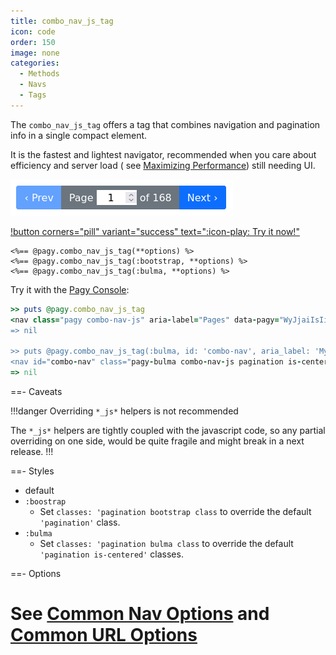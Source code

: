 ```yaml
---
title: combo_nav_js_tag
icon: code
order: 150
image: none
categories:
  - Methods
  - Navs
  - Tags
---
```


The `combo_nav_js_tag` offers a tag that combines navigation and pagination info in a single compact element.

It is the fastest and lightest navigator, recommended when you care about efficiency and server load (
see [Maximizing Performance](../../guides/how-to.md#maximize-performance)) still needing UI.

![combo_nav_js (:bootstrap style)](/assets/images/bootstrap_combo_nav_js.png)

[!button corners="pill" variant="success" text=":icon-play: Try it now!"](/docs/Practical%20Guide/playground.md#3-demo-app)


```erb Any View
<%== @pagy.combo_nav_js_tag(**options) %>
<%== @pagy.combo_nav_js_tag(:bootstrap, **options) %>
<%== @pagy.combo_nav_js_tag(:bulma, **options) %>
```
Try it with the [Pagy Console](../../sandbox/console.md):

```ruby
>> puts @pagy.combo_nav_js_tag
<nav class="pagy combo-nav-js" aria-label="Pages" data-pagy="WyJjaiIsIi9wYXRoP2V4YW1wbGU9MTIzJnBhZ2U9UCAiXQ=="><a href="/path?example=123&page=2" aria-label="Previous">&lt;</a><label>Page <input name="page" type="number" min="1" max="50" value="3" aria-current="page" style="text-align: center; width: 3rem; padding: 0;"><a style="display: none;">#</a> of 50</label><a href="/path?example=123&page=4" aria-label="Next">&gt;</a></nav>
=> nil

>> puts @pagy.combo_nav_js_tag(:bulma, id: 'combo-nav', aria_label: 'My Pages')
<nav id="combo-nav" class="pagy-bulma combo-nav-js pagination is-centered" aria-label="My Pages" data-pagy="WyJjaiIsIi9wYXRoP2V4YW1wbGU9MTIzJnBhZ2U9UCAiXQ=="><a href="/path?example=123&page=2" class="pagination-previous" aria-label="Previous">&lt;</a><a href="/path?example=123&page=4" class="pagination-next" aria-label="Next">&gt;</a><ul class="pagination-list"><li class="pagination-link"><label>Page <input name="page" type="number" min="1" max="50" value="3" aria-current="page"style="text-align: center; width: 3rem; height: 1.7rem; margin:0 0.3rem; border: none; border-radius: 4px; padding: 0; font-size: 1.1rem; color: white; background-color: #485fc7;"><a style="display: none;">#</a> of 50</label></li></ul></nav>
=> nil
```   
==- Caveats

!!!danger Overriding `*_js*` helpers is not recommended

The `*_js*` helpers are tightly coupled with the javascript code, so any partial overriding on one side, would be quite fragile
and might break in a next release.
!!!

==- Styles

- default
- `:boostrap`
  - Set `classes: 'pagination bootstrap class` to override the default `'pagination'` class.
- `:bulma`
  - Set `classes: 'pagination bulma class` to override the default `'pagination is-centered'` classes.

==- Options

See [Common Nav Options](../methods#common-nav-options) and [Common URL Options](../methods#common-url-options)
===
